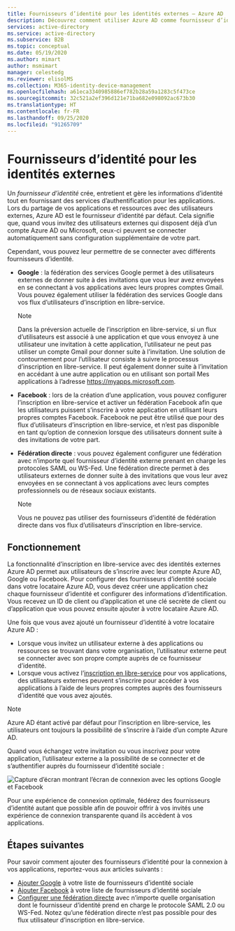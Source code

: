 ```yaml
---
title: Fournisseurs d’identité pour les identités externes – Azure AD
description: Découvrez comment utiliser Azure AD comme fournisseur d’identité par défaut pour le partage avec des utilisateurs externes.
services: active-directory
ms.service: active-directory
ms.subservice: B2B
ms.topic: conceptual
ms.date: 05/19/2020
ms.author: mimart
author: msmimart
manager: celestedg
ms.reviewer: elisolMS
ms.collection: M365-identity-device-management
ms.openlocfilehash: a61eca3340985886ef782b28a59a1283c5f473ce
ms.sourcegitcommit: 32c521a2ef396d121e71ba682e098092ac673b30
ms.translationtype: HT
ms.contentlocale: fr-FR
ms.lasthandoff: 09/25/2020
ms.locfileid: "91265709"
---
```

# <a name="identity-providers-for-external-identities"></a>Fournisseurs d’identité pour les identités externes

Un *fournisseur d’identité* crée, entretient et gère les informations d’identité tout en fournissant des services d’authentification pour les applications. Lors du partage de vos applications et ressources avec des utilisateurs externes, Azure AD est le fournisseur d’identité par défaut. Cela signifie que, quand vous invitez des utilisateurs externes qui disposent déjà d’un compte Azure AD ou Microsoft, ceux-ci peuvent se connecter automatiquement sans configuration supplémentaire de votre part.

Cependant, vous pouvez leur permettre de se connecter avec différents fournisseurs d’identité.

- **Google** : la fédération des services Google permet à des utilisateurs externes de donner suite à des invitations que vous leur avez envoyées en se connectant à vos applications avec leurs propres comptes Gmail. Vous pouvez également utiliser la fédération des services Google dans vos flux d’utilisateurs d’inscription en libre-service.
   > [!NOTE]
   > Dans la préversion actuelle de l’inscription en libre-service, si un flux d’utilisateurs est associé à une application et que vous envoyez à une utilisateur une invitation à cette application, l’utilisateur ne peut pas utiliser un compte Gmail pour donner suite à l’invitation. Une solution de contournement pour l’utilisateur consiste à suivre le processus d’inscription en libre-service. Il peut également donner suite à l’invitation en accédant à une autre application ou en utilisant son portail Mes applications à l’adresse https://myapps.microsoft.com.

- **Facebook** : lors de la création d’une application, vous pouvez configurer l’inscription en libre-service et activer un fédération Facebook afin que les utilisateurs puissent s’inscrire à votre application en utilisant leurs propres comptes Facebook. Facebook ne peut être utilisé que pour des flux d’utilisateurs d’inscription en libre-service, et n’est pas disponible en tant qu’option de connexion lorsque des utilisateurs donnent suite à des invitations de votre part.

- **Fédération directe** : vous pouvez également configurer une fédération avec n’importe quel fournisseur d’identité externe prenant en charge les protocoles SAML ou WS-Fed. Une fédération directe permet à des utilisateurs externes de donner suite à des invitations que vous leur avez envoyées en se connectant à vos applications avec leurs comptes professionnels ou de réseaux sociaux existants. 
   > [!NOTE]
   > Vous ne pouvez pas utiliser des fournisseurs d’identité de fédération directe dans vos flux d’utilisateurs d’inscription en libre-service.


## <a name="how-it-works"></a>Fonctionnement

La fonctionnalité d’inscription en libre-service avec des identités externes Azure AD permet aux utilisateurs de s’inscrire avec leur compte Azure AD, Google ou Facebook. Pour configurer des fournisseurs d’identité sociale dans votre locataire Azure AD, vous devez créer une application chez chaque fournisseur d’identité et configurer des informations d’identification. Vous recevez un ID de client ou d’application et une clé secrète de client ou d’application que vous pouvez ensuite ajouter à votre locataire Azure AD.

Une fois que vous avez ajouté un fournisseur d’identité à votre locataire Azure AD :

- Lorsque vous invitez un utilisateur externe à des applications ou ressources se trouvant dans votre organisation, l’utilisateur externe peut se connecter avec son propre compte auprès de ce fournisseur d’identité.
- Lorsque vous activez l’[inscription en libre-service](self-service-sign-up-overview.md) pour vos applications, des utilisateurs externes peuvent s’inscrire pour accéder à vos applications à l’aide de leurs propres comptes auprès des fournisseurs d’identité que vous avez ajoutés.

> [!NOTE]
> Azure AD étant activé par défaut pour l’inscription en libre-service, les utilisateurs ont toujours la possibilité de s’inscrire à l’aide d’un compte Azure AD.

Quand vous échangez votre invitation ou vous inscrivez pour votre application, l’utilisateur externe a la possibilité de se connecter et de s’authentifier auprès du fournisseur d’identité sociale :

![Capture d’écran montrant l’écran de connexion avec les options Google et Facebook](media/identity-providers/sign-in-with-social-identity.png)

Pour une expérience de connexion optimale, fédérez des fournisseurs d’identité autant que possible afin de pouvoir offrir à vos invités une expérience de connexion transparente quand ils accèdent à vos applications.  

## <a name="next-steps"></a>Étapes suivantes

Pour savoir comment ajouter des fournisseurs d’identité pour la connexion à vos applications, reportez-vous aux articles suivants :

- [Ajouter Google](google-federation.md) à votre liste de fournisseurs d’identité sociale
- [Ajouter Facebook](facebook-federation.md) à votre liste de fournisseurs d’identité sociale
- [Configurer une fédération directe](direct-federation.md) avec n’importe quelle organisation dont le fournisseur d’identité prend en charge le protocole SAML 2.0 ou WS-Fed. Notez qu’une fédération directe n’est pas possible pour des flux utilisateur d’inscription en libre-service.
